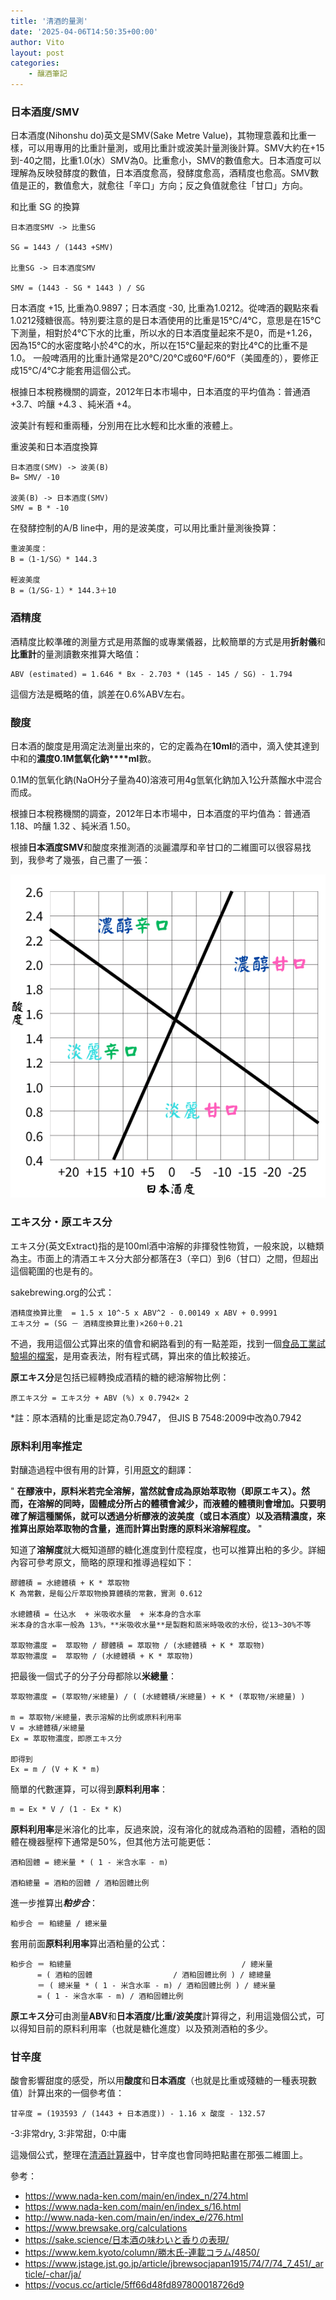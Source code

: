 ```yaml
---
title: '清酒的量測'
date: '2025-04-06T14:50:35+00:00'
author: Vito
layout: post
categories:
    - 釀酒筆記
---
```


### 日本酒度/SMV
日本酒度(Nihonshu do)英文是SMV(Sake Metre Value)，其物理意義和比重一樣，可以用專用的比重計量測，或用比重計或波美計量測後計算。SMV大約在+15到-40之間，比重1.0(水）SMV為0。比重愈小，SMV的數值愈大。日本酒度可以理解為反映發酵度的數值，日本酒度愈高，發酵度愈高，酒精度也愈高。SMV數值是正的，數值愈大，就愈往「辛口」方向；反之負值就愈往「甘口」方向。

和比重 SG 的換算

```
日本酒度SMV -> 比重SG

SG = 1443 / (1443 +SMV)

比重SG -> 日本酒度SMV

SMV = (1443 - SG * 1443 ) / SG
```

日本酒度 +15, 比重為0.9897；日本酒度 -30, 比重為1.0212。從啤酒的觀點來看1.0212殘糖很高。特別要注意的是日本酒使用的比重是15&deg;C/4&deg;C，意思是在15&deg;C下測量，相對於4&deg;C下水的比重，所以水的日本酒度量起來不是0，而是+1.26， 因為15&deg;C的水密度略小於4&deg;C的水，所以在15&deg;C量起來的對比4&deg;C的比重不是1.0。
一般啤酒用的比重計通常是20&deg;C/20&deg;C或60&deg;F/60&deg;F（美國產的），要修正成15&deg;C/4&deg;C才能套用這個公式。

根據日本稅務機關的調查，2012年日本市場中，日本酒度的平圴值為：普通酒 +3.7、吟釀 +4.3 、純米酒 +4。

波美計有輕和重兩種，分別用在比水輕和比水重的液體上。

重波美和日本酒度換算
```
日本酒度(SMV) -> 波美(B)
B= SMV/ -10

波美(B) -> 日本酒度(SMV)
SMV = B * -10
```

在發酵控制的A/B line中，用的是波美度，可以用比重計量測後換算：

```
重波美度：
B =（1-1/SG）* 144.3

輕波美度
B =（1/SG-１）* 144.3＋10　
```

### 酒精度
酒精度比較準確的測量方式是用蒸餾的或專業儀器，比較簡單的方式是用**折射儀**和**比重計**的量測讀數來推算大略值：

```
ABV (estimated) = 1.646 * Bx - 2.703 * (145 - 145 / SG) - 1.794
```

這個方法是概略的值，誤差在0.6%ABV左右。

### 酸度
日本酒的酸度是用滴定法測量出來的，它的定義為在**10ml**的酒中，滴入使其達到中和的**濃度0.1M氫氧化鈉****ml**數。

0.1M的氫氧化鈉(NaOH分子量為40)溶液可用4g氫氧化鈉加入1公升蒸餾水中混合而成。

根據日本稅務機關的調查，2012年日本市場中，日本酒度的平圴值為：普通酒 1.18、吟釀 1.32 、純米酒 1.50。

根據**日本酒度SMV**和酸度來推測酒的淡麗濃厚和辛甘口的二維圖可以很容易找到，我參考了幾張，自己畫了一張：

![日本酒的甘辛濃厚](/brewutils/nihonshu.png)


### エキス分・原エキス分
エキス分(英文Extract)指的是100ml酒中溶解的非揮發性物質，一般來說，以糖類為主。市面上的清酒エキス分大部分都落在3（辛口）到6（甘口）之間，但超出這個範圍的也是有的。

sakebrewing.org的公式：
```
酒精度換算比重  = 1.5 x 10^-5 x ABV^2 - 0.00149 x ABV + 0.9991
エキス分 = (SG － 酒精度換算比重)×260＋0.21
```

不過，我用這個公式算出來的值會和網路看到的有一點差距，找到一個[食品工業試驗場的檔案](https://www.gitc.pref.nagano.lg.jp/pdf/gijutujoho/No.237(Shokuhin).pdf)，是用查表法，附有程式碼，算出來的值比較接近。


**原エキス分**是包括已經轉換成酒精的糖的總溶解物比例：

```
原エキス分 = エキス分 + ABV (%) x 0.7942× 2
```
*註：原本酒精的比重是認定為0.7947， 但JIS B 7548:2009中改為0.7942

### 原料利用率推定
對釀造過程中很有用的計算，引用[原文](https://www.jstage.jst.go.jp/article/jbrewsocjapan1915/74/7/74_7_451/_article/-char/ja/)的翻譯：

"
**在醪液中，原料米若完全溶解，當然就會成為原始萃取物（即原エキス）。然而，在溶解的同時，固體成分所占的體積會減少，而液體的體積則會增加。只要明確了解這種關係，就可以透過分析醪液的波美度（或日本酒度）以及酒精濃度，來推算出原始萃取物的含量，進而計算出對應的原料米溶解程度。**
"


知道了**溶解度**就大概知道醪的糖化進度到什麼程度，也可以推算出粕的多少。詳細內容可參考原文，簡略的原理和推導過程如下：

```
醪體積 = 水總體積 + K * 萃取物 
K 為常數，是每公斤萃取物換算體積的常數，實測 0.612

水總體積 = 仕込水  + 米吸收水量  + 米本身的含水率
米本身的含水率一般為 13%，**米吸收水量**是製麴和蒸米時吸收的水份，從13~30%不等

萃取物濃度 =  萃取物 / 醪體積 = 萃取物 / (水總體積 + K * 萃取物)
萃取物濃度 =  萃取物 / (水總體積 + K * 萃取物)
```

把最後一個式子的分子分母都除以**米總量**：

```
萃取物濃度 = (萃取物/米總量) / ( (水總體積/米總量) + K * (萃取物/米總量) )

m = 萃取物/米總量，表示溶解的比例或原料利用率
V = 水總體積/米總量 
Ex = 萃取物濃度，即原エキス分

即得到
Ex = m / (V + K * m)
```

簡單的代數運算，可以得到**原料利用率**：
```
m = Ex * V / (1 - Ex * K)
```
**原料利用率**是米溶化的比率，反過來說，沒有溶化的就成為酒粕的固體，酒粕的固體在機器壓榨下通常是50%，但其他方法可能更低：


```
酒粕固體 = 總米量 * ( 1 - 米含水率 - m)

酒粕總量 = 酒粕的固體 / 酒粕固體比例 
```
進一步推算出***粕步合***：

```
粕步合 ＝ 粕總量 / 總米量
```
套用前面**原料利用率**算出酒粕量的公式：

```
粕步合 ＝ 粕總量                                      / 總米量 
      = ( 酒粕的固體                  / 酒粕固體比例 ) / 總總量
      ＝ ( 總米量 * ( 1 - 米含水率 - m) / 酒粕固體比例 ) / 總米量
      = ( 1 - 米含水率 - m) / 酒粕固體比例
```


**原エキス分**可由測量**ABV**和**日本酒度/比重/波美度**計算得之，利用這幾個公式，可以得知目前的原料利用率（也就是糖化進度）以及預測酒粕的多少。


### 甘辛度

酸會影響甜度的感受，所以用**酸度**和**日本酒度**（也就是比重或殘糖的一種表現數值）計算出來的一個參考值：

```
甘辛度 = (193593 / (1443 + 日本酒度)) - 1.16 x 酸度 - 132.57
```
-3:非常dry, 3:非常甜，0:中庸


這幾個公式，整理在[清酒計算器](https://www.vito.tw/brewutils/sakecal.html)中，甘辛度也會同時把點畫在那張二維圖上。

參考：
- https://www.nada-ken.com/main/en/index_n/274.html
- https://www.nada-ken.com/main/en/index_s/16.html
- http://www.nada-ken.com/main/en/index_e/276.html
- https://www.brewsake.org/calculations
- https://sake.science/日本酒の味わいと香りの表現/
- https://www.kem.kyoto/column/勝木氏-連載コラム/4850/
- https://www.jstage.jst.go.jp/article/jbrewsocjapan1915/74/7/74_7_451/_article/-char/ja/
- https://vocus.cc/article/5ff66d48fd897800018726d9